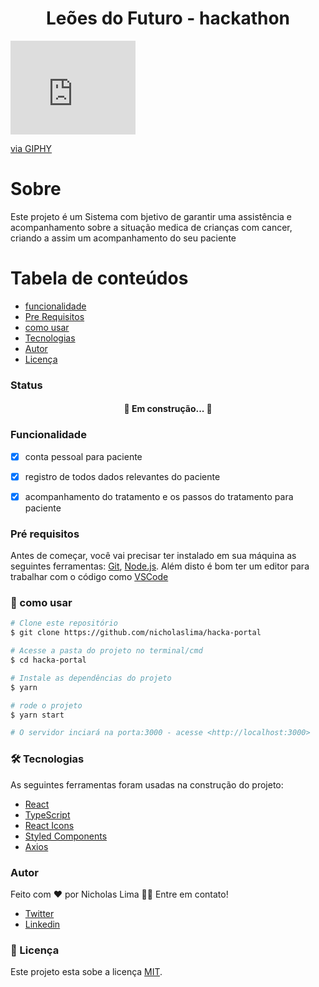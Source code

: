

<h1 align="center">Leões do Futuro - hackathon</h1>

<iframe src="https://giphy.com/embed/6RcaDOZ0FX16NcSgBI" width="200" frameBorder="0" class="giphy-embed" allowFullScreen></iframe><p><a href="https://giphy.com/gifs/app-weatherapp-6RcaDOZ0FX16NcSgBI">via GIPHY</a></p>

# Sobre

Este projeto é um Sistema com bjetivo de garantir uma assistência e acompanhamento sobre a situação medica de crianças com cancer, criando a assim um acompanhamento do seu paciente 

Tabela de conteúdos
=================
<!--ts-->
   * [funcionalidade](#funcionalidade)
   * [Pre Requisitos](#Pre-requisitos)
   * [como usar](#--como-usar)
   * [Tecnologias](#-tecnologias)
   * [Autor](#autor)
   * [Licença](#Licenca)
<!--te-->

<h3>Status</h3>
<h4 align="center"> 
 🚀 Em construção...  🚧
</h4>

 ### Funcionalidade

- [x] conta pessoal para paciente
- [x] registro de todos dados relevantes do paciente
- [x] acompanhamento do tratamento e os passos do tratamento para paciente




### Pré requisitos

Antes de começar, você vai precisar ter instalado em sua máquina as seguintes ferramentas:
[Git](https://git-scm.com), [Node.js](https://nodejs.org/en/). 
Além disto é bom ter um editor para trabalhar com o código como [VSCode](https://code.visualstudio.com/)



### 🎲 como usar
```bash
# Clone este repositório
$ git clone https://github.com/nicholaslima/hacka-portal

# Acesse a pasta do projeto no terminal/cmd
$ cd hacka-portal

# Instale as dependências do projeto
$ yarn 

# rode o projeto
$ yarn start

# O servidor inciará na porta:3000 - acesse <http://localhost:3000>

```  

 
### 🛠 Tecnologias

As seguintes ferramentas foram usadas na construção do projeto:

- [React](https://pt-br.reactjs.org/)
- [TypeScript](https://www.typescriptlang.org/)
- [React Icons](https://react-icons.github.io/react-icons/)
- [Styled Components](https://styled-components.com/)
- [Axios](https://www.npmjs.com/package/axios)


### Autor
 
 Feito com ❤️ por Nicholas Lima 👋🏽 Entre em contato!

- [Twitter](https://twitter.com/nichola58915429)
- [Linkedin](https://www.linkedin.com/in/nicholas-lima-a360311bb/)


### 📝 Licença

Este projeto esta sobe a licença [MIT](./LICENSE).
